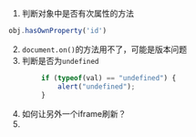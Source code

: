 1. 判断对象中是否有次属性的方法

```js
obj.hasOwnProperty('id')
```

2. `document.on()`的方法用不了，可能是版本问题
3. 判断是否为`undefined`

```js
		if (typeof(val) == "undefined") { 
			alert("undefined"); 
		}
```

4. 如何让另外一个iframe刷新？
5. ​


